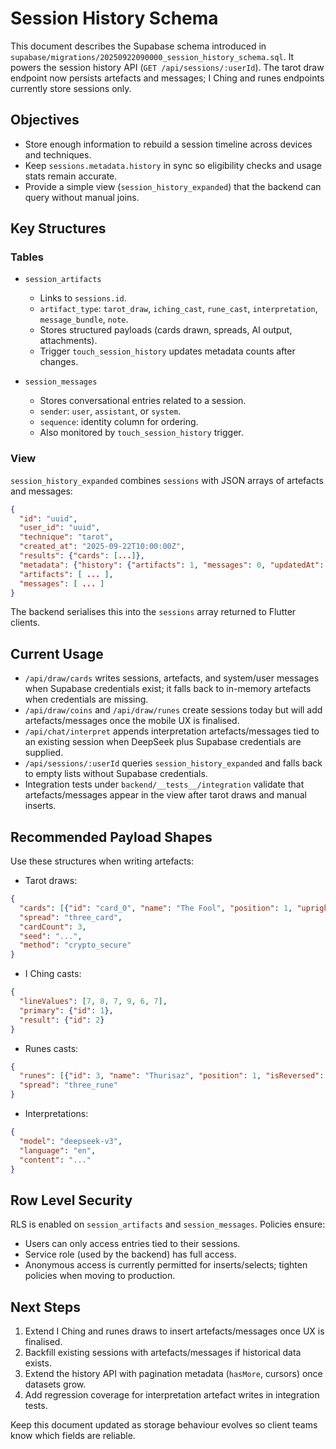 # Session History Schema

This document describes the Supabase schema introduced in `supabase/migrations/20250922090000_session_history_schema.sql`. It powers the session history API (`GET /api/sessions/:userId`). The tarot draw endpoint now persists artefacts and messages; I Ching and runes endpoints currently store sessions only.

## Objectives
- Store enough information to rebuild a session timeline across devices and techniques.
- Keep `sessions.metadata.history` in sync so eligibility checks and usage stats remain accurate.
- Provide a simple view (`session_history_expanded`) that the backend can query without manual joins.

## Key Structures

### Tables
- `session_artifacts`
  - Links to `sessions.id`.
  - `artifact_type`: `tarot_draw`, `iching_cast`, `rune_cast`, `interpretation`, `message_bundle`, `note`.
  - Stores structured payloads (cards drawn, spreads, AI output, attachments).
  - Trigger `touch_session_history` updates metadata counts after changes.

- `session_messages`
  - Stores conversational entries related to a session.
  - `sender`: `user`, `assistant`, or `system`.
  - `sequence`: identity column for ordering.
  - Also monitored by `touch_session_history` trigger.

### View
`session_history_expanded` combines `sessions` with JSON arrays of artefacts and messages:
```json
{
  "id": "uuid",
  "user_id": "uuid",
  "technique": "tarot",
  "created_at": "2025-09-22T10:00:00Z",
  "results": {"cards": [...]},
  "metadata": {"history": {"artifacts": 1, "messages": 0, "updatedAt": "..."}},
  "artifacts": [ ... ],
  "messages": [ ... ]
}
```
The backend serialises this into the `sessions` array returned to Flutter clients.

## Current Usage
- `/api/draw/cards` writes sessions, artefacts, and system/user messages when Supabase credentials exist; it falls back to in-memory artefacts when credentials are missing.
- `/api/draw/coins` and `/api/draw/runes` create sessions today but will add artefacts/messages once the mobile UX is finalised.
- `/api/chat/interpret` appends interpretation artefacts/messages tied to an existing session when DeepSeek plus Supabase credentials are supplied.
- `/api/sessions/:userId` queries `session_history_expanded` and falls back to empty lists without Supabase credentials.
- Integration tests under `backend/__tests__/integration` validate that artefacts/messages appear in the view after tarot draws and manual inserts.

## Recommended Payload Shapes
Use these structures when writing artefacts:
- Tarot draws:
```json
{
  "cards": [{"id": "card_0", "name": "The Fool", "position": 1, "upright": true}],
  "spread": "three_card",
  "cardCount": 3,
  "seed": "...",
  "method": "crypto_secure"
}
```
- I Ching casts:
```json
{
  "lineValues": [7, 8, 7, 9, 6, 7],
  "primary": {"id": 1},
  "result": {"id": 2}
}
```
- Runes casts:
```json
{
  "runes": [{"id": 3, "name": "Thurisaz", "position": 1, "isReversed": false}],
  "spread": "three_rune"
}
```
- Interpretations:
```json
{
  "model": "deepseek-v3",
  "language": "en",
  "content": "..."
}
```

## Row Level Security
RLS is enabled on `session_artifacts` and `session_messages`. Policies ensure:
- Users can only access entries tied to their sessions.
- Service role (used by the backend) has full access.
- Anonymous access is currently permitted for inserts/selects; tighten policies when moving to production.

## Next Steps
1. Extend I Ching and runes draws to insert artefacts/messages once UX is finalised.
2. Backfill existing sessions with artefacts/messages if historical data exists.
3. Extend the history API with pagination metadata (`hasMore`, cursors) once datasets grow.
4. Add regression coverage for interpretation artefact writes in integration tests.

Keep this document updated as storage behaviour evolves so client teams know which fields are reliable.
